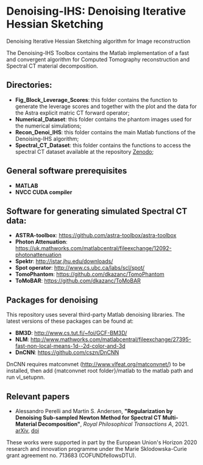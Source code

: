 # Denoising-IHS: Denoising Iterative Hessian Sketching

Denoising Iterative Hessian Sketching algorithm for Image reconstruction

The Denoising-IHS Toolbox contains the Matlab implementation of a fast and convergent algorithm for Computed Tomography reconstruction and Spectral CT material decomposition.

## Directories:

* **Fig_Block_Leverage_Scores**: this folder contains the function to generate the leverage scores and together with the plot and the data for the Astra explicit matric CT forward operator;
* **Numerical_Dataset**: this folder contains the phantom images used for the numerical simulations;
* **Recon_Denoi_IHS**: this folder contains the main Matlab functions of the Denoising-IHS algorithm;
* **Spectral_CT_Dataset**: this folder contains the functions to access the spectral CT dataset available at the repository [Zenodo](https://doi.org/10.5281/zenodo.4482071); 

## General software prerequisites
* **MATLAB**
* **NVCC CUDA compiler**

## Software for generating simulated Spectral CT data:
* **ASTRA-toolbox**:      https://github.com/astra-toolbox/astra-toolbox
* **Photon Attenuation**: https://uk.mathworks.com/matlabcentral/fileexchange/12092-photonattenuation
* **Spektr**:        http://istar.jhu.edu/downloads/
* **Spot operator**: http://www.cs.ubc.ca/labs/scl/spot/
* **TomoPhantom**:   https://github.com/dkazanc/TomoPhantom
* **ToMoBAR**:       https://github.com/dkazanc/ToMoBAR

## Packages for denoising
This repository uses several third-party Matlab denoising libraries. The latest versions of these packages can be found at:

* **BM3D**:  http://www.cs.tut.fi/~foi/GCF-BM3D/
* **NLM**:   http://www.mathworks.com/matlabcentral/fileexchange/27395-fast-non-local-means-1d--2d-color-and-3d
* **DnCNN**: https://github.com/cszn/DnCNN

DnCNN requires matconvnet (http://www.vlfeat.org/matconvnet/) to be installed, then add {matconvnet root folder}/matlab to the
matlab path and run vl_setupnn.

## Relevant papers

* Alessandro Perelli and Martin S. Andersen, 
**"Regularization by Denoising Sub-sampled Newton Method for Spectral CT Multi-Material Decomposition"**, 
*Royal Philosophical Transactions A*, 2021. 
[arXiv](), [doi]()

These works were supported in part by the European Union's Horizon 2020 research and innovation programme under the Marie Sklodowska-Curie grant agreement no. 713683 (COFUNDfellowsDTU).

